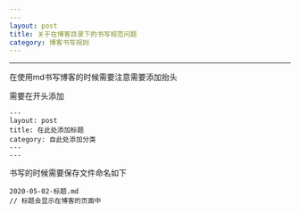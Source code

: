 ```yaml
---
​---
layout: post
title: 关于在博客目录下的书写规范问题
category: 博客书写规则
---
```

---

在使用md书写博客的时候需要注意需要添加抬头

需要在开头添加

```
---
layout: post
title: 在此处添加标题
category: 自此处添加分类
---
---
```

书写的时候需要保存文件命名如下

```
2020-05-02-标题.md
// 标题会显示在博客的页面中
```

